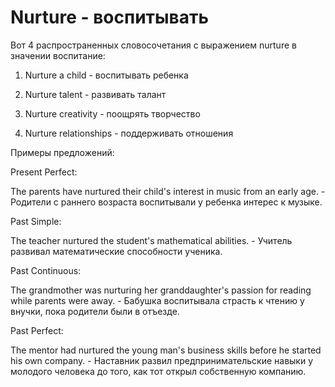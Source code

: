# Nurture - воспитывать




Вот 4 распространенных словосочетания с выражением nurture в значении воспитание:

1. Nurture a child - воспитывать ребенка

2. Nurture talent - развивать талант

3. Nurture creativity - поощрять творчество

4. Nurture relationships - поддерживать отношения

Примеры предложений:

Present Perfect:

The parents have nurtured their child's interest in music from an early age. - Родители с раннего возраста воспитывали у ребенка интерес к музыке.

Past Simple:

The teacher nurtured the student's mathematical abilities. - Учитель развивал математические способности ученика.

Past Continuous:

The grandmother was nurturing her granddaughter's passion for reading while parents were away. - Бабушка воспитывала страсть к чтению у внучки, пока родители были в отъезде.

Past Perfect:

The mentor had nurtured the young man's business skills before he started his own company. - Наставник развил предпринимательские навыки у молодого человека до того, как тот открыл собственную компанию.